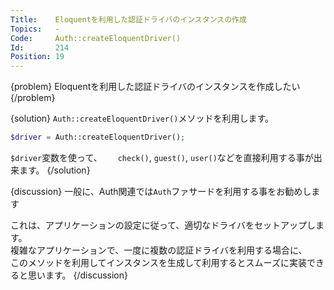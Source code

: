 ```yaml
---
Title:    Eloquentを利用した認証ドライバのインスタンスの作成
Topics:   -
Code:     Auth::createEloquentDriver()
Id:       214
Position: 19
---
```


{problem}
Eloquentを利用した認証ドライバのインスタンスを作成したい
{/problem}

{solution}
`Auth::createEloquentDriver()`メソッドを利用します。

```php
$driver = Auth::createEloquentDriver();
```

`$driver`変数を使って、　　
`check()`, `guest()`, `user()`などを直接利用する事が出来ます。
{/solution}

{discussion}
一般に、Auth関連では`Auth`ファサードを利用する事をお勧めします

これは、アプリケーションの設定に従って、適切なドライバをセットアップします。  
複雑なアプリケーションで、一度に複数の認証ドライバを利用する場合に、  
このメソッドを利用してインスタンスを生成して利用するとスムーズに実装できると思います。
{/discussion}
